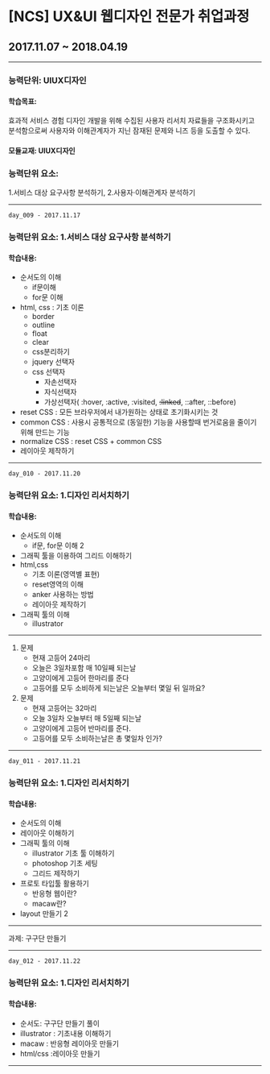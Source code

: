 # [NCS] UX&UI 웹디자인 전문가 취업과정
## 2017.11.07 ~ 2018.04.19

---

### 능력단위:  UIUX디자인

#### 학습목표:

효과적 서비스 경험 디자인 개발을 위해 수집된 사용자 리서치 자료들을 구조화시키고 분석함으로써 사용자와 이해관계자가 지닌 잠재된 문제와 니즈 등을 도출할 수 있다.

#### 모듈교재: UIUX디자인

### 능력단위 요소:

1.서비스 대상 요구사항 분석하기, 
2.사용자·이해관계자 분석하기

---
`day_009 - 2017.11.17`

### 능력단위 요소: 1.서비스 대상 요구사항 분석하기


#### 학습내용: 
- 순서도의 이해
  - if문이해
  - for문 이해
- html, css :  기초 이론
  - border
  - outline
  - float
  - clear
  - css분리하기
  - jquery 선택자
  - css 선택자
    - 자손선택자
    - 자식선택자
    - 가상선택자( :hover, :active, :visited, ~~:linked~~, ::after, ::before)
- reset CSS : 모든 브라우저에서 내가원하는 상태로 초기화시키는 것
- common CSS : 사용시 공통적으로 (동일한) 기능을 사용할때 번거로움을 줄이기위해 만드는 기능
- normalize CSS : reset CSS + common CSS
- 레이아웃 제작하기

---
`day_010 - 2017.11.20`

### 능력단위 요소: 1.디자인 리서치하기

#### 학습내용:
- 순서도의 이해
  - if문, for문 이해 2
- 그래픽 툴을 이용하여 그리드 이해하기
- html,css 
  - 기초 이론(영역별 표현)
  - reset영역의 이해
  - anker 사용하는 방법
  - 레이아웃 제작하기
- 그래픽 툴의 이해
  - illustrator
---
1. 문제
   - 현재 고등어 24마리
   - 오늘은 3일차포함 매 10일째 되는날
   - 고양이에게 고등어 한마리를 준다
   - 고등어를 모두 소비하게 되는날은 오늘부터 몇일 뒤 일까요?
2. 문제
   - 현재 고등어는 32마리
   - 오늘 3일차 오늘부터 매 5일째 되는날
   - 고양이에게 고등어 반마리를 준다.
   - 고등어를 모두 소비하는날은 총 몇일차 인가?
---
`day_011 - 2017.11.21`

### 능력단위 요소: 1.디자인 리서치하기

#### 학습내용:
- 순서도의 이해
- 레이아웃 이해하기
- 그래픽 툴의 이해
  - illustrator 기초 툴 이해하기
  - photoshop 기초 세팅
  - 그리드 제작하기
- 프로토 타입툴 활용하기
  - 반응형 웹이란?
  - macaw란?
- layout  만들기 2


---

과제: 구구단 만들기

---

`day_012 - 2017.11.22`

### 능력단위 요소: 1.디자인 리서치하기

#### 학습내용:

- 순서도: 구구단 만들기 풀이
- illustrator : 기초내용 이해하기
- macaw : 반응형 레이아웃 만들기
- html/css :레이아웃 만들기

---


























